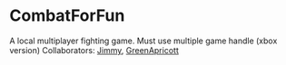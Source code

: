 # CombatForFun
A local multiplayer fighting game. Must use multiple game handle (xbox version)
Collaborators: [Jimmy](https://github.com/StardustJimmy), [GreenApricott](https://github.com/GreenApricott)
